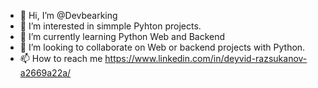 - 👋 Hi, I’m @Devbearking
- 👀 I’m interested in simmple Pyhton projects.
- 🌱 I’m currently learning Python Web and Backend
- 💞️ I’m looking to collaborate on Web or backend projects with Python.
- 📫 How to reach me https://www.linkedin.com/in/deyvid-razsukanov-a2669a22a/

<!---
Devbearking/Devbearking is a ✨ special ✨ repository because its `README.md` (this file) appears on your GitHub profile.
You can click the Preview link to take a look at your changes.
--->
